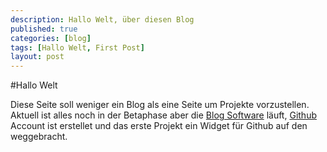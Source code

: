 ```yaml
---
description: Hallo Welt, über diesen Blog
published: true
categories: [blog]
tags: [Hallo Welt, First Post]
layout: post
---
```


#Hallo Welt

Diese Seite soll weniger ein Blog als eine Seite um Projekte vorzustellen.
Aktuell ist alles noch in der Betaphase aber die [Blog Software](https://github.com/mojombo/jekyll) läuft, [Github](https://github.com/l33tsource) Account ist erstellet und das erste Projekt ein Widget für Github auf den weggebracht.